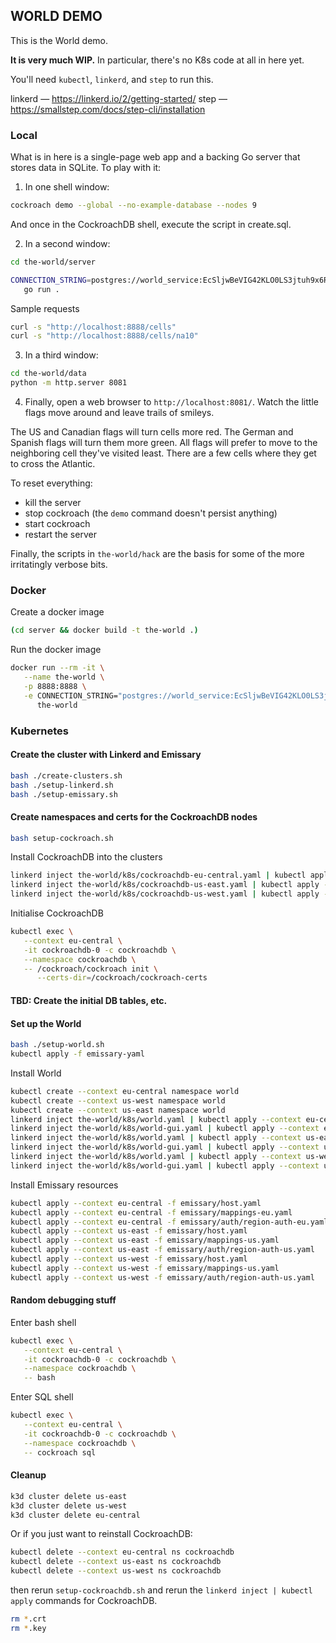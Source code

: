 ## WORLD DEMO

This is the World demo.

**It is very much WIP.** In particular, there's no K8s code at all in here
yet.

You'll need `kubectl`, `linkerd`, and `step` to run this.

linkerd — https://linkerd.io/2/getting-started/
step — https://smallstep.com/docs/step-cli/installation

### Local

What is in here is a single-page web app and a backing Go server that stores
data in SQLite. To play with it:

1. In one shell window:

``` sh
cockroach demo --global --no-example-database --nodes 9
```

And once in the CockroachDB shell, execute the script in create.sql.

2. In a second window:

``` sh
cd the-world/server

CONNECTION_STRING=postgres://world_service:EcSljwBeVIG42KLO0LS3jtuh9x6RMcOBZEWFSk@localhost:26257/the_world?sslmode=allow \
   go run .
```

Sample requests

``` sh
curl -s "http://localhost:8888/cells"
curl -s "http://localhost:8888/cells/na10"
```

3. In a third window:

``` sh
cd the-world/data
python -m http.server 8081
```

4. Finally, open a web browser to `http://localhost:8081/`. Watch the little
   flags move around and leave trails of smileys.

The US and Canadian flags will turn cells more red. The German and Spanish
flags will turn them more green. All flags will prefer to move to the
neighboring cell they've visited least. There are a few cells where they get
to cross the Atlantic.

To reset everything:

- kill the server
- stop cockroach (the `demo` command doesn't persist anything)
- start cockroach
- restart the server

Finally, the scripts in `the-world/hack` are the basis for some of the more
irritatingly verbose bits.

### Docker

Create a docker image

``` sh
(cd server && docker build -t the-world .)
```

Run the docker image

``` sh
docker run --rm -it \
   --name the-world \
   -p 8888:8888 \
   -e CONNECTION_STRING="postgres://world_service:EcSljwBeVIG42KLO0LS3jtuh9x6RMcOBZEWFSk@host.docker.internal:26257/the_world?sslmode=allow" \
      the-world
```

### Kubernetes

#### Create the cluster with Linkerd and Emissary

``` sh
bash ./create-clusters.sh
bash ./setup-linkerd.sh
bash ./setup-emissary.sh
```

#### Create namespaces and certs for the CockroachDB nodes

``` sh
bash setup-cockroach.sh
```

Install CockroachDB into the clusters

``` sh
linkerd inject the-world/k8s/cockroachdb-eu-central.yaml | kubectl apply --context eu-central -f -
linkerd inject the-world/k8s/cockroachdb-us-east.yaml | kubectl apply --context us-east -f -
linkerd inject the-world/k8s/cockroachdb-us-west.yaml | kubectl apply --context us-west -f -
```

Initialise CockroachDB

``` sh
kubectl exec \
   --context eu-central \
   -it cockroachdb-0 -c cockroachdb \
   --namespace cockroachdb \
   -- /cockroach/cockroach init \
      --certs-dir=/cockroach/cockroach-certs
```

#### TBD: Create the initial DB tables, etc.

#### Set up the World

``` sh
bash ./setup-world.sh
kubectl apply -f emissary-yaml
```

Install World
``` sh
kubectl create --context eu-central namespace world
kubectl create --context us-west namespace world
kubectl create --context us-east namespace world
linkerd inject the-world/k8s/world.yaml | kubectl apply --context eu-central -f -
linkerd inject the-world/k8s/world-gui.yaml | kubectl apply --context eu-central -f -
linkerd inject the-world/k8s/world.yaml | kubectl apply --context us-east -f -
linkerd inject the-world/k8s/world-gui.yaml | kubectl apply --context us-east -f -
linkerd inject the-world/k8s/world.yaml | kubectl apply --context us-west -f -
linkerd inject the-world/k8s/world-gui.yaml | kubectl apply --context us-west -f -
```

Install Emissary resources
```sh
kubectl apply --context eu-central -f emissary/host.yaml
kubectl apply --context eu-central -f emissary/mappings-eu.yaml
kubectl apply --context eu-central -f emissary/auth/region-auth-eu.yaml
kubectl apply --context us-east -f emissary/host.yaml
kubectl apply --context us-east -f emissary/mappings-us.yaml
kubectl apply --context us-east -f emissary/auth/region-auth-us.yaml
kubectl apply --context us-west -f emissary/host.yaml
kubectl apply --context us-west -f emissary/mappings-us.yaml
kubectl apply --context us-west -f emissary/auth/region-auth-us.yaml
```

#### Random debugging stuff

Enter bash shell

``` sh
kubectl exec \
   --context eu-central \
   -it cockroachdb-0 -c cockroachdb \
   --namespace cockroachdb \
   -- bash
```

Enter SQL shell

``` sh
kubectl exec \
   --context eu-central \
   -it cockroachdb-0 -c cockroachdb \
   --namespace cockroachdb \
   -- cockroach sql
```

#### Cleanup

``` sh
k3d cluster delete us-east
k3d cluster delete us-west
k3d cluster delete eu-central
```

Or if you just want to reinstall CockroachDB:

``` sh
kubectl delete --context eu-central ns cockroachdb
kubectl delete --context us-east ns cockroachdb
kubectl delete --context us-west ns cockroachdb
```

then rerun `setup-cockroachdb.sh` and rerun the `linkerd inject | kubectl
apply` commands for CockroachDB.

``` sh
rm *.crt
rm *.key
```